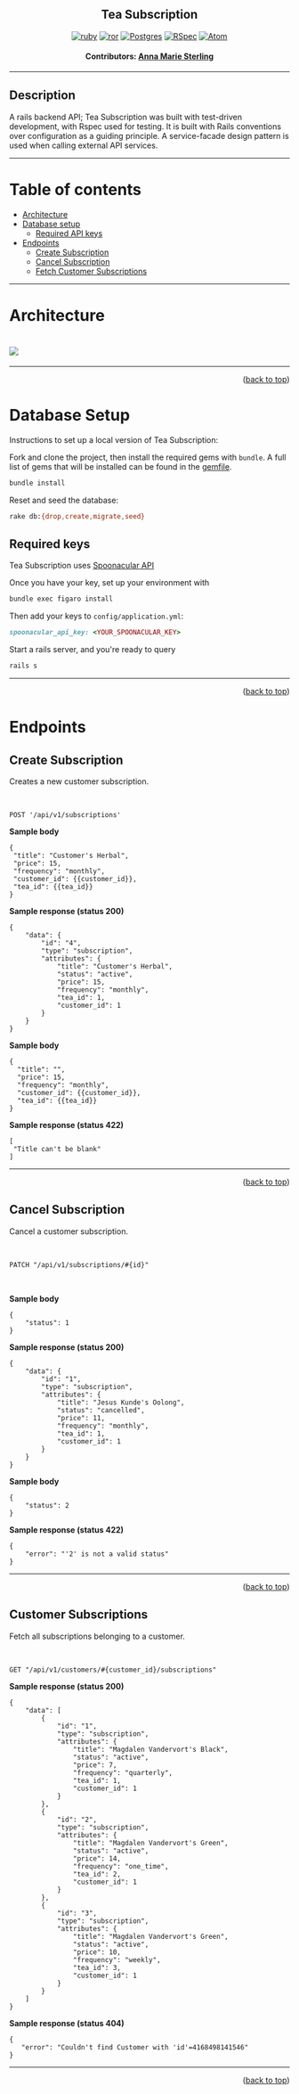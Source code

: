 <div align="center">

## Tea Subscription

[![ruby][ruby]][ruby-url] [![ror][ror]][ror-url] [![Postgres][Postgres]][Postgres-url] [![RSpec][RSpec]][RSpec-url] [![Atom][Atom]][Atom-url]

#### Contributors: [Anna Marie Sterling](https://github.com/AMSterling)

</div>

---

## Description

A rails backend API; Tea Subscription was built with test-driven development, with Rspec used for testing. It is built with Rails conventions over configuration as a guiding principle. A service-facade design pattern is used when calling external API services.

---

# <a name="contents"></a> Table of contents

- [Architecture](#architecture)
- [Database setup](#database-setup)
  - [Required API keys](#required-keys)
- [Endpoints](#endpoints)
  - [Create Subscription](#create-sub)
  - [Cancel Subscription](#cancel-sub)
  - [Fetch Customer Subscriptions](#customer-subs)

---

# <a name="architecture"></a>Architecture

# <img src="app/assets/images/schema-diagram.png">

---
<p align="right">(<a href="#contents">back to top</a>)</p>

# <a name="database-setup"></a>Database Setup

Instructions to set up a local version of Tea Subscription:

Fork and clone the project, then install the required gems with `bundle`. A full list of gems that will be installed can be found in the [gemfile][gemfile-url].

```sh
bundle install
```

Reset and seed the database:

```sh
rake db:{drop,create,migrate,seed}
```

## <a name="required-keys"></a> Required keys

Tea Subscription uses <a href="https://spoonacular.com/food-api" target="_blank" rel="noopener noreferrer">Spoonacular API</a>

Once you have your key, set up your environment with

```sh
bundle exec figaro install
```

 Then add your keys to `config/application.yml`:

```ruby
spoonacular_api_key: <YOUR_SPOONACULAR_KEY>
```

Start a rails server, and you're ready to query

```sh
rails s
```

---
<p align="right">(<a href="#contents">back to top</a>)</p>

# <a name="endpoints"></a>Endpoints

## <a name="create-sub"></a>Create Subscription

Creates a new customer subscription.

<br>

```
POST '/api/v1/subscriptions'
```

**Sample body**

 ```
 {
  "title": "Customer's Herbal",
  "price": 15,
  "frequency": "monthly",
  "customer_id": {{customer_id}},
  "tea_id": {{tea_id}}
 }
 ```

**Sample response (status 200)**

 ```
 {
     "data": {
         "id": "4",
         "type": "subscription",
         "attributes": {
             "title": "Customer's Herbal",
             "status": "active",
             "price": 15,
             "frequency": "monthly",
             "tea_id": 1,
             "customer_id": 1
         }
     }
 }
 ```

**Sample body**

 ```
 {
   "title": "",
   "price": 15,
   "frequency": "monthly",
   "customer_id": {{customer_id}},
   "tea_id": {{tea_id}}
 }
 ```

**Sample response (status 422)**

 ```
[
  "Title can't be blank"
]
 ```

---
<p align="right">(<a href="#contents">back to top</a>)</p>

## <a name="cancel-sub"></a>Cancel Subscription

Cancel a customer subscription.

<br>

```
PATCH "/api/v1/subscriptions/#{id}"
```

<br>

**Sample body**

 ```
 {
     "status": 1
 }
 ```

**Sample response (status 200)**

 ```
 {
     "data": {
         "id": "1",
         "type": "subscription",
         "attributes": {
             "title": "Jesus Kunde's Oolong",
             "status": "cancelled",
             "price": 11,
             "frequency": "monthly",
             "tea_id": 1,
             "customer_id": 1
         }
     }
 }
 ```

**Sample body**

 ```
 {
     "status": 2
 }
 ```

**Sample response (status 422)**

 ```
 {
     "error": "'2' is not a valid status"
 }
 ```

---
<p align="right">(<a href="#contents">back to top</a>)</p>

## <a name="customer-subs"></a>Customer Subscriptions

Fetch all subscriptions belonging to a customer.

<br>

```
GET "/api/v1/customers/#{customer_id}/subscriptions"
```

**Sample response (status 200)**

 ```
 {
     "data": [
         {
             "id": "1",
             "type": "subscription",
             "attributes": {
                 "title": "Magdalen Vandervort's Black",
                 "status": "active",
                 "price": 7,
                 "frequency": "quarterly",
                 "tea_id": 1,
                 "customer_id": 1
             }
         },
         {
             "id": "2",
             "type": "subscription",
             "attributes": {
                 "title": "Magdalen Vandervort's Green",
                 "status": "active",
                 "price": 14,
                 "frequency": "one_time",
                 "tea_id": 2,
                 "customer_id": 1
             }
         },
         {
             "id": "3",
             "type": "subscription",
             "attributes": {
                 "title": "Magdalen Vandervort's Green",
                 "status": "active",
                 "price": 10,
                 "frequency": "weekly",
                 "tea_id": 3,
                 "customer_id": 1
             }
         }
     ]
 }
 ```

**Sample response (status 404)**

 ```
 {
    "error": "Couldn't find Customer with 'id'=4168498141546"
 }
 ```

---
<p align="right">(<a href="#contents">back to top</a>)</p>

<!-- MARKDOWN LINKS & IMAGES -->
<!-- https://www.markdownguide.org/basic-syntax/#reference-style-links -->

[contributors-shield]: https://img.shields.io/github/contributors/AMSterling/tea_subscription.svg?style=for-the-badge
[contributors-url]: https://github.com/AMSterling/tea_subscription/graphs/contributors
[forks-shield]: https://img.shields.io/github/forks/AMSterling/tea_subscription.svg?style=for-the-badge
[forks-url]: https://github.com/AMSterling/tea_subscription/network/members
[gemfile-url]: https://github.com/AMSterling/tea_subscription/blob/main/Gemfile
[stars-shield]: https://img.shields.io/github/stars/AMSterling/tea_subscription.svg?style=for-the-badge
[stars-url]: https://github.com/AMSterling/tea_subscription/stargazers
[issues-shield]: https://img.shields.io/github/issues/AMSterling/tea_subscription.svg?style=for-the-badge
[issues-url]: https://github.com/AMSterling/tea_subscription/issues
[license-shield]: https://img.shields.io/github/license/AMSterling/tea_subscription.svg?style=for-the-badge
[license-url]: https://github.com/AMSterling/tea_subscription/blob/master/LICENSE.txt
[linkedin-shield]: https://img.shields.io/badge/-LinkedIn-black.svg?style=for-the-badge&logo=linkedin&colorB=555
[linkedin-url]: https://linkedin.com/in/sterling-316a6223a/

[Atom]: https://img.shields.io/badge/Atom-66595C?style=for-the-badge&logo=Atom&logoColor=white
[Atom-url]: https://github.com/atom/atom/releases/tag/v1.60.0

[Bootstrap]: https://img.shields.io/badge/bootstrap-%23563D7C.svg?style=for-the-badge&logo=bootstrap&logoColor=white
[Bootstrap-url]: https://getbootstrap.com/

[Capybara]: https://custom-icon-badges.demolab.com/badge/Capybara-F7F4EF?style=for-the-badge&logo=capybara
[Capybara-url]: https://www.patreon.com/capybara

[CircleCI]: https://img.shields.io/badge/circle%20ci-%23161616.svg?style=for-the-badge&logo=circleci&logoColor=white
[CircleCI-url]: https://circleci.com/developer

[CSS]: https://img.shields.io/badge/CSS-239120?&style=for-the-badge&logo=css3&logoColor=white
[CSS-url]: https://en.wikipedia.org/wiki/CSS

[Fly]: https://custom-icon-badges.demolab.com/badge/Fly-DCDCDC?style=for-the-badge&logo=fly-io
[Fly-url]: https://fly.io/

[Git Badge]: https://img.shields.io/badge/GIT-E44C30?style=for-the-badge&logo=git&logoColor=white
[Git-url]: https://git-scm.com/

[GitHub Badge]: https://img.shields.io/badge/GitHub-100000?style=for-the-badge&logo=github&logoColor=white
[GitHub-url]: https://github.com/<Username>/

[GitHub Actions]: https://img.shields.io/badge/github%20actions-%232671E5.svg?style=for-the-badge&logo=githubactions&logoColor=white
[GitHub Actions-url]: https://github.com/features/actions

[GraphQL]: https://img.shields.io/badge/-GraphQL-E10098?style=for-the-badge&logo=graphql&logoColor=white
[GraphQL-url]: https://graphql.org/

[Heroku]: https://img.shields.io/badge/Heroku-430098?style=for-the-badge&logo=heroku&logoColor=white
[Heroku-url]: https://www.heroku.com/

[Homebrew]: https://custom-icon-badges.demolab.com/badge/Homebrew-2e2a24?style=for-the-badge&logo=homebrew_logo
[Homebrew-url]: https://brew.sh/

[HTML5]: https://img.shields.io/badge/html5-%23E34F26.svg?style=for-the-badge&logo=html5&logoColor=white
[HTML5-url]: https://en.wikipedia.org/wiki/HTML5

[JavaScript]: https://img.shields.io/badge/javascript-%23323330.svg?style=for-the-badge&logo=javascript&logoColor=%23F7DF1E
[JavaScript-url]: https://www.javascript.com/

[jQuery]: https://img.shields.io/badge/jquery-%230769AD.svg?style=for-the-badge&logo=jquery&logoColor=white
[jQuery-url]: https://github.com/rails/jquery-rails

[LinkedIn Badge]: https://img.shields.io/badge/LinkedIn-0077B5?style=for-the-badge&logo=linkedin&logoColor=white
[LinkedIn-url]: https://www.linkedin.com/in/<Username>/

[MacOS]: https://img.shields.io/badge/mac%20os-000000?style=for-the-badge&logo=macos&logoColor=F0F0F0
[MacOS-url]: https://www.apple.com/macos

[Miro]: https://img.shields.io/badge/Miro-050038?style=for-the-badge&logo=Miro&logoColor=white
[Miro-url]: https://miro.com/

[Postgres]: https://img.shields.io/badge/postgres-%23316192.svg?style=for-the-badge&logo=postgresql&logoColor=white
[Postgres-url]: https://www.postgresql.org/

[PostgreSQL]: https://img.shields.io/badge/PostgreSQL-316192?style=for-the-badge&logo=postgresql&logoColor=white
[PostgreSQL-url]: https://www.postgresql.org/

[Postman]: https://img.shields.io/badge/Postman-FF6C37?style=for-the-badge&logo=postman&logoColor=white
[Postman-url]: https://web.postman.co/

[Rails]: https://img.shields.io/badge/rails-%23CC0000.svg?style=for-the-badge&logo=ruby-on-rails&logoColor=white
[Rails-url]: https://rubyonrails.org/

[Redis]: https://img.shields.io/badge/redis-%23DD0031.svg?&style=for-the-badge&logo=redis&logoColor=white
[Redis-url]: https://redis.io/

[Replit]: https://img.shields.io/badge/replit-667881?style=for-the-badge&logo=replit&logoColor=white
[Replit-url]: https://replit.com/

[ror]: https://img.shields.io/badge/Ruby_on_Rails-CC0000?style=for-the-badge&logo=ruby-on-rails&logoColor=white
[ror-url]: https://rubyonrails.org/

[RSpec]: https://custom-icon-badges.demolab.com/badge/RSpec-fffcf7?style=for-the-badge&logo=rspec
[RSpec-url]: https://rspec.info/

[RuboCop]: https://img.shields.io/badge/RuboCop-000?logo=rubocop&logoColor=fff&style=for-the-badge
[RuboCop-url]: https://docs.rubocop.org/rubocop-rails/index.html

[Ruby]: https://img.shields.io/badge/Ruby-000000?style=for-the-badge&logo=ruby&logoColor=CC342D
[Ruby-url]: https://www.ruby-lang.org/en/

[Slack]: https://img.shields.io/badge/Slack-4A154B?style=for-the-badge&logo=slack&logoColor=white
[Slack-url]: https://slack.com/trials?remote_promo=f4d95f0b&utm_medium=ppc&utm_source=google&utm_campaign=ppc_google_amer_en_brand_selfserve_discount&utm_term=Slack_Exact_._slack_._e_._c&utm_content=611662283461&gclid=Cj0KCQiA54KfBhCKARIsAJzSrdptOf7OUrgfeH0CWCC7LaOjR8arXoBnBMZjUSTJqmzTKvH6Jh-YXzAaAjfWEALw_wcB&gclsrc=aw.ds

[Tailwind]: https://img.shields.io/badge/tailwindcss-%2338B2AC.svg?style=for-the-badge&logo=tailwind-css&logoColor=white
[Tailwind-url]: https://tailwindcss.com/

[Visual Studio Code]: https://img.shields.io/badge/Visual%20Studio%20Code-0078d7.svg?style=for-the-badge&logo=visual-studio-code&logoColor=white
[Visual Studio Code-url]: https://code.visualstudio.com/

[XCode]: https://img.shields.io/badge/Xcode-007ACC?style=for-the-badge&logo=Xcode&logoColor=white
[XCode-url]: https://developer.apple.com/xcode/

[Zoom]: https://img.shields.io/badge/Zoom-2D8CFF?style=for-the-badge&logo=zoom&logoColor=white
[Zoom-url]: https://zoom.us/

[bcrypt-docs]: https://github.com/bcrypt-ruby/bcrypt-ruby
[capybara-docs]: https://github.com/teamcapybara/capybara
[factory_bot_rails-docs]: https://github.com/thoughtbot/factory_bot_rails
[faker-docs]: https://github.com/faker-ruby/faker
[faraday-docs]: https://lostisland.github.io/faraday/
[figaro-docs]: https://github.com/laserlemon/figaro
[jsonapi-serializer-docs]: https://github.com/jsonapi-serializer/jsonapi-serializer
[launchy-docs]: https://www.rubydoc.info/gems/launchy/2.2.0
[omniauth-google-oauth2-docs]: https://github.com/zquestz/omniauth-google-oauth2
[orderly-docs]: https://github.com/jmondo/orderly
[pry-docs]: https://github.com/pry/pry
[rspec-rails-docs]: https://github.com/rspec/rspec-rails
[shoulda-matchers-docs]: https://github.com/thoughtbot/shoulda-matchers
[simplecov-docs]: https://github.com/simplecov-ruby/simplecov
[vcr-docs]: https://github.com/vcr/vcr
[webmock-docs]: https://github.com/bblimke/webmock
